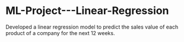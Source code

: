 # ML-Project---Linear-Regression
Developed a linear regression model to predict the sales value of each product of a company for the next 12 weeks.
